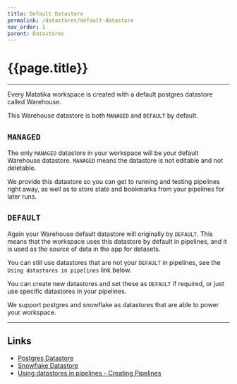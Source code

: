 ```yaml
---
title: Default Datastore
permalink: /datastores/default-datastore
nav_order: 1
parent: Datastores
---
```


# {{page.title}}

---

Every Matatika workspace is created with a default postgres datastore called Warehouse. 

This Warehouse datastore is both `MANAGED` and `DEFAULT` by default.

## `MANAGED`

The only `MANAGED` datastore in your workspace will be your default Warehouse datastore. `MANAGED` means the datastore is not editable and not deletable.

We provide this datastore so you can get to running and testing pipelines right away, as well as to store state and bookmarks from your pipelines for later runs.

## `DEFAULT`

Again your Warehouse default datastore will originally by `DEFAULT`. This means that the workspace uses this datastore by default in pipelines, and it is used as the source of data in the app for datasets.

You can still use datastores that are not your `DEFAULT` in pipelines, see the `Using datastores in pipelines` link below.

You can create new datastores and set these as `DEFAULT` if required, or just use specific datastores in your pipelines. 

We support postgres and snowflake as datastores that are able to power your workspace.

---

## Links

- [Postgres Datastore](./postgres)
- [Snowflake Datastore](./snowflake)
- [Using datastores in pipelines - Creating Pipelines]({{site.baseurl}}/tutorials/data/creating-pipelines)